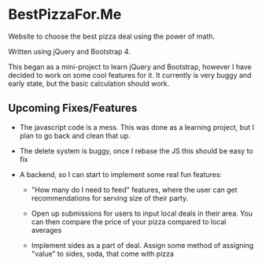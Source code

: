 # BestPizzaFor.Me
Website to choose the best pizza deal using the power of math. 

Written using jQuery and Bootstrap 4.

This began as a mini-project to learn jQuery and Bootstrap, however I have decided to work on some cool features for it. It currently is very buggy and early state, but the basic calculation should work.



## Upcoming Fixes/Features

- The javascript code is a mess. This was done as a learning project, but I plan to go back and clean that up.

- The delete system is buggy, once I rebase the JS this should be easy to fix

- A backend, so I can start to implement some real fun features:
  
	- "How many do I need to feed" features, where the user can get recommendations for serving size of their party.
  
	- Open up submissions for users to input local deals in their area. You can then compare the price of your pizza compared to 	  local averages
  
	- Implement sides as a part of deal. Assign some method of assigning "value" to sides, soda, that come with pizza
  